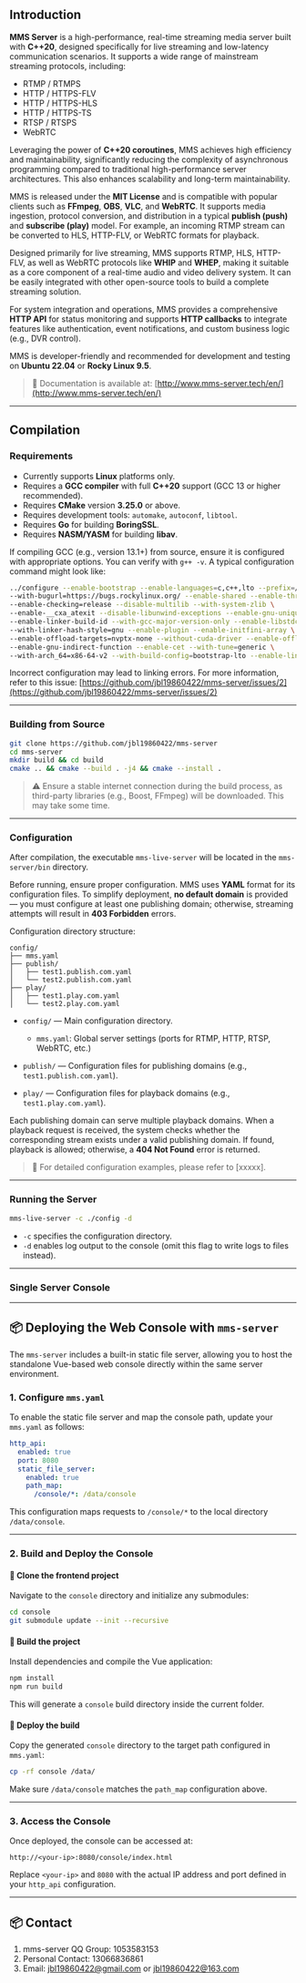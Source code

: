 ## Introduction

**MMS Server** is a high-performance, real-time streaming media server built with **C++20**, designed specifically for live streaming and low-latency communication scenarios. It supports a wide range of mainstream streaming protocols, including:

* RTMP / RTMPS
* HTTP / HTTPS-FLV
* HTTP / HTTPS-HLS
* HTTP / HTTPS-TS
* RTSP / RTSPS
* WebRTC

Leveraging the power of **C++20 coroutines**, MMS achieves high efficiency and maintainability, significantly reducing the complexity of asynchronous programming compared to traditional high-performance server architectures. This also enhances scalability and long-term maintainability.

MMS is released under the **MIT License** and is compatible with popular clients such as **FFmpeg**, **OBS**, **VLC**, and **WebRTC**. It supports media ingestion, protocol conversion, and distribution in a typical **publish (push)** and **subscribe (play)** model. For example, an incoming RTMP stream can be converted to HLS, HTTP-FLV, or WebRTC formats for playback.

Designed primarily for live streaming, MMS supports RTMP, HLS, HTTP-FLV, as well as WebRTC protocols like **WHIP** and **WHEP**, making it suitable as a core component of a real-time audio and video delivery system. It can be easily integrated with other open-source tools to build a complete streaming solution.

For system integration and operations, MMS provides a comprehensive **HTTP API** for status monitoring and supports **HTTP callbacks** to integrate features like authentication, event notifications, and custom business logic (e.g., DVR control).

MMS is developer-friendly and recommended for development and testing on **Ubuntu 22.04** or **Rocky Linux 9.5**.

> 📘 Documentation is available at: [http://www.mms-server.tech/en/](http://www.mms-server.tech/en/)

---

## Compilation

### Requirements

* Currently supports **Linux** platforms only.
* Requires a **GCC compiler** with full **C++20** support (GCC 13 or higher recommended).
* Requires **CMake** version **3.25.0** or above.
* Requires development tools: `automake`, `autoconf`, `libtool`.
* Requires **Go** for building **BoringSSL**.
* Requires **NASM/YASM** for building **libav**.

If compiling GCC (e.g., version 13.1+) from source, ensure it is configured with appropriate options. You can verify with `g++ -v`. A typical configuration command might look like:

```bash
../configure --enable-bootstrap --enable-languages=c,c++,lto --prefix=/root/gcc-13.1 \
--with-bugurl=https://bugs.rockylinux.org/ --enable-shared --enable-threads=posix \
--enable-checking=release --disable-multilib --with-system-zlib \
--enable-__cxa_atexit --disable-libunwind-exceptions --enable-gnu-unique-object \
--enable-linker-build-id --with-gcc-major-version-only --enable-libstdcxx-backtrace \
--with-linker-hash-style=gnu --enable-plugin --enable-initfini-array \
--enable-offload-targets=nvptx-none --without-cuda-driver --enable-offload-defaulted \
--enable-gnu-indirect-function --enable-cet --with-tune=generic \
--with-arch_64=x86-64-v2 --with-build-config=bootstrap-lto --enable-link-serialization=1
```

Incorrect configuration may lead to linking errors. For more information, refer to this issue:
[https://github.com/jbl19860422/mms-server/issues/2](https://github.com/jbl19860422/mms-server/issues/2)

---

### Building from Source

```bash
git clone https://github.com/jbl19860422/mms-server
cd mms-server
mkdir build && cd build
cmake .. && cmake --build . -j4 && cmake --install .
```

> ⚠️ Ensure a stable internet connection during the build process, as third-party libraries (e.g., Boost, FFmpeg) will be downloaded. This may take some time.

---

### Configuration

After compilation, the executable `mms-live-server` will be located in the `mms-server/bin` directory.

Before running, ensure proper configuration. MMS uses **YAML** format for its configuration files. To simplify deployment, **no default domain** is provided — you must configure at least one publishing domain; otherwise, streaming attempts will result in **403 Forbidden** errors.

Configuration directory structure:

```
config/
├── mms.yaml
├── publish/
│   ├── test1.publish.com.yaml
│   └── test2.publish.com.yaml
├── play/
│   ├── test1.play.com.yaml
│   └── test2.play.com.yaml
```

* `config/` — Main configuration directory.

  * `mms.yaml`: Global server settings (ports for RTMP, HTTP, RTSP, WebRTC, etc.)
* `publish/` — Configuration files for publishing domains (e.g., `test1.publish.com.yaml`).
* `play/` — Configuration files for playback domains (e.g., `test1.play.com.yaml`).

Each publishing domain can serve multiple playback domains. When a playback request is received, the system checks whether the corresponding stream exists under a valid publishing domain. If found, playback is allowed; otherwise, a **404 Not Found** error is returned.

> 📘 For detailed configuration examples, please refer to \[xxxxx].

---

### Running the Server

```bash
mms-live-server -c ./config -d
```

* `-c` specifies the configuration directory.
* `-d` enables log output to the console (omit this flag to write logs to files instead).

---

### Single Server Console

---

## 📦 Deploying the Web Console with `mms-server`

The `mms-server` includes a built-in static file server, allowing you to host the standalone Vue-based web console directly within the same server environment.

### 1. Configure `mms.yaml`

To enable the static file server and map the console path, update your `mms.yaml` as follows:

```yaml
http_api:
  enabled: true
  port: 8080
  static_file_server:
    enabled: true
    path_map:
      /console/*: /data/console
```

This configuration maps requests to `/console/*` to the local directory `/data/console`.

---

### 2. Build and Deploy the Console

#### 🔹 Clone the frontend project

Navigate to the `console` directory and initialize any submodules:

```bash
cd console
git submodule update --init --recursive
```

#### 🔹 Build the project

Install dependencies and compile the Vue application:

```bash
npm install
npm run build
```

This will generate a `console` build directory inside the current folder.

#### 🔹 Deploy the build

Copy the generated `console` directory to the target path configured in `mms.yaml`:

```bash
cp -rf console /data/
```

Make sure `/data/console` matches the `path_map` configuration above.

---

### 3. Access the Console

Once deployed, the console can be accessed at:

```
http://<your-ip>:8080/console/index.html
```

Replace `<your-ip>` and `8080` with the actual IP address and port defined in your `http_api` configuration.

---
## 📦 Contact
1. mms-server QQ Group: 1053583153
2. Personal Contact: 13066836861
3. Email: jbl19860422@gmail.com or jbl19860422@163.com

